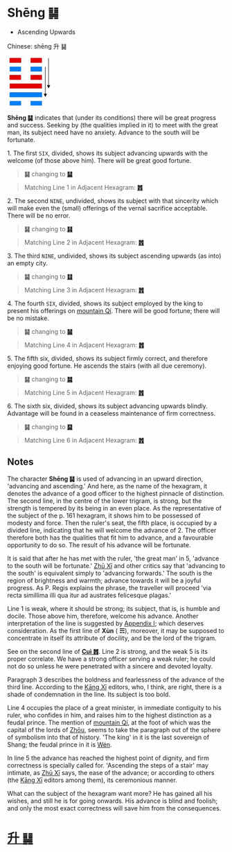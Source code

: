 # Shēng ䷭

* Ascending Upwards

Chinese: shēng 升 ䷭

<a id="p-159"/>

<img src="shapes/46.10.jpg" width="101" alt="升">

**Shēng ䷭** indicates that (under its conditions) there will be great progress and success. Seeking by (the qualities implied in it) to meet with the great man, its subject need have no anxiety. Advance to the south will be fortunate.

<a id="p-160"/>

1.<a name="46.1"></a> The first `SIX`, divided, shows its subject advancing upwards with the welcome (of those above him). There will be great good fortune.

> **䷭** changing to [**䷊**](e6b3b0tai.md)

> Matching Line 1 in Adjacent Hexagram: [**䷬**](e89083cui.md#45.1)

2.<a name="46.2"></a> The second `NINE`, undivided, shows its subject with that sincerity which will make even the (small) offerings of the vernal sacrifice acceptable. There will be no error.

> **䷭** changing to [**䷎**](e8b0a6qian.md)

> Matching Line 2 in Adjacent Hexagram: [**䷬**](e89083cui.md#45.2)

3.<a name="46.3"></a> The third `NINE`, undivided, shows its subject ascending upwards (as into) an empty city.

> **䷭** changing to [**䷆**](e5b888shi.md)

> Matching Line 3 in Adjacent Hexagram: [**䷬**](e89083cui.md#45.3)

4.<a name="46.4"></a> The fourth `SIX`, divided, shows its subject employed by the king to present his offerings on [mountain Qí](https://en.wikipedia.org/wiki/Qishan_County). There will be good fortune; there will be no mistake.

> **䷭** changing to [**䷟**](e68192heng.md)

> Matching Line 4 in Adjacent Hexagram: [**䷬**](e89083cui.md#45.4)

5.<a name="46.5"></a> The fifth six, divided, shows its subject firmly correct, and therefore enjoying good fortune. He ascends the stairs (with all due ceremony).

> **䷭** changing to [**䷯**](e4ba95jing.md)

> Matching Line 5 in Adjacent Hexagram: [**䷬**](e89083cui.md#45.5)

6.<a name="46.6"></a> The sixth six, divided, shows its subject advancing upwards blindly. Advantage will be found in a ceaseless maintenance of firm correctness.

> **䷭** changing to [**䷑**](e89b8agu.md)

> Matching Line 6 in Adjacent Hexagram: [**䷬**](e89083cui.md#45.6)

## Notes

The character **Shēng ䷭** is used of advancing in an upward direction, 'advancing and ascending.' And here, as the name of the hexagram, it denotes the advance of a good officer to the highest pinnacle of distinction. The second line, in the centre of the lower trigram, is strong, but the strength is tempered by its being in an even place. As the representative of the subject of the p. 161 hexagram, it shows him to be possessed of modesty and force. Then the ruler's seat, the fifth place, is occupied by a divided line, indicating that he will welcome the advance of 2. The officer therefore both has the qualities that fit him to advance, and a favourable opportunity to do so. The result of his advance will be fortunate.

It is said that after he has met with the ruler, 'the great man' in 5, 'advance to the south will be fortunate.' [Zhū Xī](https://en.wikipedia.org/wiki/Zhu_Xi) and other critics say that 'advancing to the south' is equivalent simply to 'advancing forwards.' The south is the region of brightness and warmth; advance towards it will be a joyful progress. As P. Regis explains the phrase, the traveller will proceed 'via recta simillima illi qua itur ad austrates felicesque plagas.'

Line 1 is weak, where it should be strong; its subject, that is, is humble and docile. Those above him, therefore, welcome his advance. Another interpretation of the line is suggested by [Appendix I](appendix01s2.md#fn_170); which deserves consideration. As the first line of **Xùn** ( **☴**), moreover, it may be supposed to concentrate in itself its attribute of docility, and be the lord of the trigram.

See on the second line of [**Cuì ䷬**](e89083cui.md). Line 2 is strong, and the weak 5 is its proper correlate. We have a strong officer serving a weak ruler; he could not do so unless he were penetrated with a sincere and devoted loyalty.

Paragraph 3 describes the boldness and fearlessness of the advance of the third line. According to the [Kāng Xī](https://en.wikipedia.org/wiki/Kangxi_Dictionary) editors, who, I think, are right, there is a shade of condemnation in the line. Its subject is too bold.

Line 4 occupies the place of a great minister, in immediate contiguity to his ruler, who confides in him, and raises him to the highest distinction as a feudal prince. The mention of [mountain Qí](https://en.wikipedia.org/wiki/Qishan_County), at the foot of which was the capital of the lords of [Zhōu](https://en.wikipedia.org/wiki/Zhou_dynasty), seems to take the paragraph out of the sphere of symbolism into that of history. 'The king' in it is the last sovereign of Shang; the feudal prince in it is [Wén](https://en.wikipedia.org/wiki/King_Wen_of_Zhou).

In line 5 the advance has reached the highest point of dignity, and firm correctness is specially called for. 'Ascending the steps of a stair' may intimate, as [Zhū Xī](https://en.wikipedia.org/wiki/Zhu_Xi) says, the ease of the advance; or according to others (the [Kāng Xī](https://en.wikipedia.org/wiki/Kangxi_Dictionary) editors among them), its ceremonious manner.

What can the subject of the hexagram want more? He has gained all his wishes, and still he is for going onwards. His advance is blind and foolish; and only the most exact correctness will save him from the consequences.

# [升 ䷭](e58d87sheng_cn.md)
